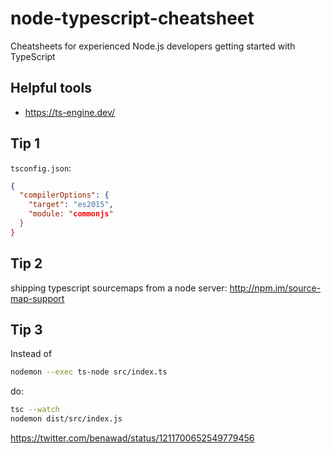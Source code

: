 # node-typescript-cheatsheet

Cheatsheets for experienced Node.js developers getting started with TypeScript

## Helpful tools

- https://ts-engine.dev/

## Tip 1

`tsconfig.json`:

```json
{
  "compilerOptions": {
    "target": "es2015",
    "module: "commonjs"
  }
}
```

## Tip 2

shipping typescript sourcemaps from a node server: http://npm.im/source-map-support

## Tip 3

Instead of

```bash
nodemon --exec ts-node src/index.ts
```

do:

```bash
tsc --watch
nodemon dist/src/index.js
```

https://twitter.com/benawad/status/1211700652549779456
